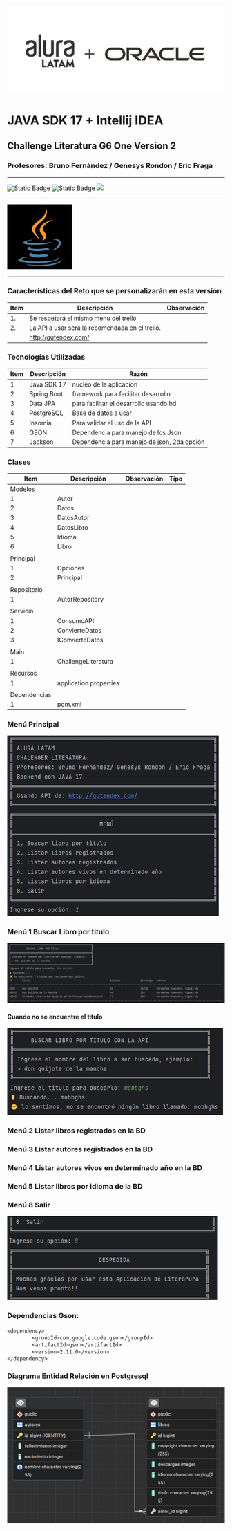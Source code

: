 
![img.png](src/main/img/logoAlura.png)

# JAVA SDK 17 + Intellij IDEA
## Challenge Literatura G6 One Version 2
### Profesores: Bruno Fernández / Genesys Rondon / Eric Fraga

<hr>

![Static Badge](https://img.shields.io/badge/Lenguaje-Java%2017-blue)  ![Static Badge](https://img.shields.io/badge/Versi%C3%B3n-Beta-Yellow)  <label><img src="https://img.shields.io/badge/Estatus-En%20Desarrollo-green"></label>
<hr>
    <img src="src/main/img/logoJava.png" alt="Logo Java" width="150px">
<hr>


### Características del Reto que se personalizarán en esta versión

| Item | Descripción                                     | Observación |
|------|-------------------------------------------------|-------------|
| 1.   | Se respetará el mismo menu del trello           |             |
| 2.   | La API a usar será la recomendada en el trello. |             |
|      | http://gutendex.com/                            |             |

### Tecnologías Utilizadas

| Item | Descripción | Razón                                       |
|------|-------------|---------------------------------------------|
| 1    | Java SDK 17 | nucleo de la aplicacion                     |
| 2    | Spring Boot | framework para facilitar desarrollo         |
| 3    | Data JPA    | para facilitar el desarrollo usando bd      |
| 4    | PostgreSQL  | Base de datos a usar                        |
| 5    | Insomia     | Para validar el uso de la API               |
| 6    | GSON        | Dependencia para manejo de los Json         |
| 7    | Jackson     | Dependencia para manejo de json, 2da opción |


### Clases

| Item         | Descripción            | Observación | Tipo |
|--------------|------------------------|-------------|------|
| Modelos      |                        |             |      |
| 1            | Autor                  |             |      |
| 2            | Datos                  |             |      |
| 3            | DatosAutor             |             |      |
| 4            | DatosLibro             |             |      |
| 5            | Idioma                 |             |      |
| 6            | Libro                  |             |      |
|              |                        |             |      |
| Principal    |                        |             |      |
| 1            | Opciones               |             |      |
| 2            | Principal              |             |      |
|              |                        |             |      |
| Repositorio  |                        |             |      |
| 1            | AutorRepository        |             |      |
|              |                        |             |      |
| Servicio     |                        |             |      |
| 1            | ConsumoAPI             |             |      |
| 2            | ConvierteDatos         |             |      |
| 3            | IConvierteDatos        |             |      |
|              |                        |             |      |
| Main         |                        |             |      |
| 1            | ChallengeLiteratura    |             |      |
|              |                        |             |      |
| Recursos     |                        |             |      |
| 1            | application.properties |             |      |
|              |                        |             |      |
| Dependencias |                        |             |      |
| 1            | pom.xml                |             |      |

### Menú Principal

![img.png](src/main/img/menuPrincipal.png)

### Menú 1 Buscar Libro por titulo

![img.png](src/main/img/buscarLibroPorTitulo.png)

#### Cuando no se encuentre el titulo

![img.png](src/main/img/cuandoNoSeEncuentreTitulo.png)

### Menú 2 Listar libros registrados en la BD


### Menú 3 Listar autores registrados en la BD

### Menú 4 Listar autores vivos en determinado año en la BD


### Menú 5 Listar libros por idioma de la BD

### Menú 8 Salir

![img.png](src/main/img/despedida.png)


### Dependencias Gson:

    <dependency>
			<groupId>com.google.code.gson</groupId>
			<artifactId>gson</artifactId>
			<version>2.11.0</version>
    </dependency>

### Diagrama Entidad Relación en Postgresql

![img.png](src/main/img/diagramaEntidadRelacion.png)